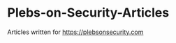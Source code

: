 Plebs-on-Security-Articles
==========================

Articles written for https://plebsonsecurity.com

